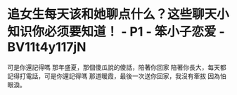 # 追女生每天该和她聊点什么？这些聊天小知识你必须要知道！ - P1 - 笨小子恋爱 - BV11t4y117jN

可是你還記得嗎 那年盛夏，那個傻瓜說的傻話，陪著你回家 陪著你長大，每天都記得打電話，可是你還記得嗎 那道暖霞，最後一次送你回家，我沒有牽拔 因為怕眼淚。

